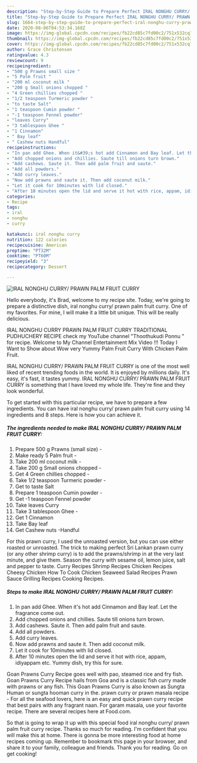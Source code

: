 ```yaml
---
description: "Step-by-Step Guide to Prepare Perfect IRAL NONGHU CURRY/ PRAWN PALM FRUIT CURRY"
title: "Step-by-Step Guide to Prepare Perfect IRAL NONGHU CURRY/ PRAWN PALM FRUIT CURRY"
slug: 1664-step-by-step-guide-to-prepare-perfect-iral-nonghu-curry-prawn-palm-fruit-curry
date: 2020-08-06T04:53:34.168Z
image: https://img-global.cpcdn.com/recipes/fb22cd85c7fd00c2/751x532cq70/iral-nonghu-curry-prawn-palm-fruit-curry-recipe-main-photo.jpg
thumbnail: https://img-global.cpcdn.com/recipes/fb22cd85c7fd00c2/751x532cq70/iral-nonghu-curry-prawn-palm-fruit-curry-recipe-main-photo.jpg
cover: https://img-global.cpcdn.com/recipes/fb22cd85c7fd00c2/751x532cq70/iral-nonghu-curry-prawn-palm-fruit-curry-recipe-main-photo.jpg
author: Grace Christensen
ratingvalue: 4.3
reviewcount: 9
recipeingredient:
- "500 g Prawns small size "
- "5 Palm fruit "
- "200 ml coconut milk "
- "200 g Small onions chopped "
- "4 Green chillies chopped "
- "1/2 teaspoon Turmeric powder "
- "to taste Salt"
- "1 teaspoon Cumin powder "
- "-1 teaspoon Fennel powder"
- "leaves Curry"
- "3 tablespoon Ghee "
- "1 Cinnamon"
- " Bay leaf"
- " Cashew nuts Handful"
recipeinstructions:
- "In pan add Ghee. When it&#39;s hot add Cinnamon and Bay leaf. Let the fragrance come out."
- "Add chopped onions and chillies. Saute till onions turn brown."
- "Add cashews. Saute it. Then add palm fruit and saute."
- "Add all powders."
- "Add curry leaves."
- "Now add prawns and saute it. Then add coconut milk."
- "Let it cook for 10minutes with lid closed."
- "After 10 minutes open the lid and serve it hot with rice, appam, idiyappam etc. Yummy dish, try this for sure."
categories:
- Recipe
tags:
- iral
- nonghu
- curry

katakunci: iral nonghu curry 
nutrition: 122 calories
recipecuisine: American
preptime: "PT32M"
cooktime: "PT60M"
recipeyield: "3"
recipecategory: Dessert

---
```



![IRAL NONGHU CURRY/ PRAWN PALM FRUIT CURRY](https://img-global.cpcdn.com/recipes/fb22cd85c7fd00c2/751x532cq70/iral-nonghu-curry-prawn-palm-fruit-curry-recipe-main-photo.jpg)

Hello everybody, it's Brad, welcome to my recipe site. Today, we're going to prepare a distinctive dish, iral nonghu curry/ prawn palm fruit curry. One of my favorites. For mine, I will make it a little bit unique. This will be really delicious.

IRAL NONGHU CURRY PRAWN PALM FRUIT CURRY TRADITIONAL PUDHUCHERY RECIPE check my YouTube channel &#34;Thoothukudi Ponnu &#34; for recipe. Welcome to My Channel Entertainment Mix Video !!! Today I Want to Show about Wow very Yummy Palm Fruit Curry With Chicken Palm Fruit.

IRAL NONGHU CURRY/ PRAWN PALM FRUIT CURRY is one of the most well liked of recent trending foods in the world. It is enjoyed by millions daily. It's easy, it's fast, it tastes yummy. IRAL NONGHU CURRY/ PRAWN PALM FRUIT CURRY is something that I have loved my whole life. They're fine and they look wonderful.


To get started with this particular recipe, we have to prepare a few ingredients. You can have iral nonghu curry/ prawn palm fruit curry using 14 ingredients and 8 steps. Here is how you can achieve it.

<!--inarticleads1-->

##### The ingredients needed to make IRAL NONGHU CURRY/ PRAWN PALM FRUIT CURRY:

1. Prepare 500 g Prawns (small size) -
1. Make ready 5 Palm fruit -
1. Take 200 ml coconut milk -
1. Take 200 g Small onions chopped -
1. Get 4 Green chillies chopped -
1. Take 1/2 teaspoon Turmeric powder -
1. Get to taste Salt
1. Prepare 1 teaspoon Cumin powder -
1. Get -1 teaspoon Fennel powder
1. Take leaves Curry
1. Take 3 tablespoon Ghee -
1. Get 1 Cinnamon
1. Take  Bay leaf
1. Get  Cashew nuts -Handful


For this prawn curry, I used the unroasted version, but you can use either roasted or unroasted. The trick to making perfect Sri Lankan prawn curry (or any other shrimp curry) is to add the prawns/shrimp in at the very last minute, and give them. Season the curry with sesame oil, lemon juice, salt and pepper to taste. Curry Recipes Shrimp Recipes Chicken Recipes Cheesy Chicken How To Cook Chicken Seaweed Salad Recipes Prawn Sauce Grilling Recipes Cooking Recipes. 

<!--inarticleads2-->

##### Steps to make IRAL NONGHU CURRY/ PRAWN PALM FRUIT CURRY:

1. In pan add Ghee. When it&#39;s hot add Cinnamon and Bay leaf. Let the fragrance come out.
1. Add chopped onions and chillies. Saute till onions turn brown.
1. Add cashews. Saute it. Then add palm fruit and saute.
1. Add all powders.
1. Add curry leaves.
1. Now add prawns and saute it. Then add coconut milk.
1. Let it cook for 10minutes with lid closed.
1. After 10 minutes open the lid and serve it hot with rice, appam, idiyappam etc. Yummy dish, try this for sure.


Goan Prawns Curry Recipe goes well with pao, steamed rice and fry fish. Goan Prawns Curry Recipe hails from Goa and is a classic fish curry made with prawns or any fish. This Goan Prawns Curry is also known as Sungta Human or sungta hooman curry in the. prawn curry or prawn masala recipe - For all the seafood lovers, here is an easy and quick prawn curry recipe that best pairs with any fragrant naan. For garam masala, use your favorite recipe. There are several recipes here at Food.com. 

So that is going to wrap it up with this special food iral nonghu curry/ prawn palm fruit curry recipe. Thanks so much for reading. I'm confident that you will make this at home. There is gonna be more interesting food at home recipes coming up. Remember to bookmark this page in your browser, and share it to your family, colleague and friends. Thank you for reading. Go on get cooking!

